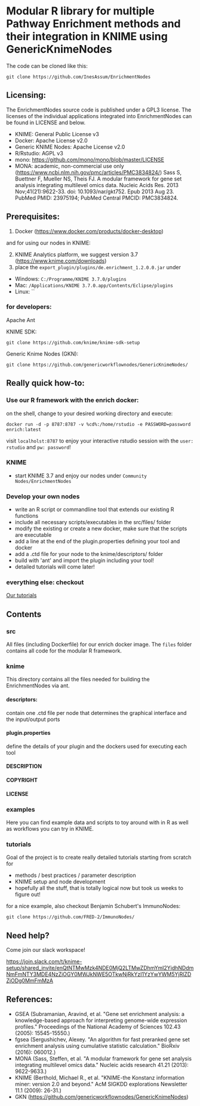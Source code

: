 Modular R library for multiple Pathway Enrichment methods and their integration in KNIME using GenericKnimeNodes
================================================================================================================

The code can be cloned like this:
```
git clone https://github.com/InesAssum/EnrichmentNodes
```

Licensing:
---------

The EnrichmentNodes source code is published under a GPL3 license. The licenses of the individual applications 
integrated into EnrichmentNodes can be found in LICENSE and below.

* KNIME: General Public License v3
* Docker: Apache License v2.0
* Generic KNIME Nodes: Apache License v2.0
* R/Rstudio: AGPL v3
* mono: https://github.com/mono/mono/blob/master/LICENSE
* MONA: academic, non-commercial use only (https://www.ncbi.nlm.nih.gov/pmc/articles/PMC3834824/)
Sass S, Buettner F, Mueller NS, Theis FJ. A modular framework for gene set analysis integrating multilevel omics data. Nucleic Acids Res. 2013 Nov;41(21):9622-33. doi: 10.1093/nar/gkt752. Epub 2013 Aug 23. PubMed PMID: 23975194; PubMed Central PMCID: PMC3834824.


Prerequisites:
-------------

1) Docker (https://www.docker.com/products/docker-desktop)

and for using our nodes in KNIME:

2) KNIME Analytics platform, we suggest version 3.7 (https://www.knime.com/downloads)
3) place the `export_plugin/plugins/de.enrichment_1.2.0.0.jar` under
  - Windows: `C:/Programme/KNIME 3.7.0/plugins`
  - Mac: `/⁨Applications/⁨KNIME 3.7.0.app⁩/Contents/Eclipse⁩/plugins⁩`
  - Linux: ``
  

### for developers:

Apache Ant

KNIME SDK:
```
git clone https://github.com/knime/knime-sdk-setup
```

Generic Knime Nodes (GKN):
```
git clone https://github.com/genericworkflownodes/GenericKnimeNodes/
```


Really quick how-to:
-------------------

### Use our R framework with the enrich docker:
on the shell, change to your desired working directory and execute:
```
docker run -d -p 8787:8787 -v %cd%:/home/rstudio -e PASSWORD=password enrich:latest
```
visit `localholst:8787` to enjoy your interactive rstudio session with the `user: rstudio` and `pw: password`!

### KNIME
* start KNIME 3.7 and enjoy our nodes under `Community Nodes/EnrichmentNodes`

### Develop your own nodes
* write an R script or commandline tool that extends our existing R functions
* include all necessary scripts/executables in the src/files/ folder
* modify the existing or create a new docker, make sure that the scripts are executable
* add a line at the end of the plugin.properties defining your tool and docker
* add a .ctd file for your node to the knime/descriptors/ folder
* build with 'ant' and import the plugin including your tool!
* detailed tutorials will come later!


### everything else: checkout
[Our tutorials](tutorials/)


Contents
--------

### src

All files (including Dockerfile) for our enrich docker image. The `files` folder contains all code for the modular R framework.


### knime

This directory contains all the files needed for building the EnrichmentNodes via ant.

#### descriptors:
contain one .ctd file per node that determines the graphical interface and the input/output ports

#### plugin.properties
define the details of your plugin and the dockers used for executing each tool

#### DESCRIPTION

#### COPYRIGHT

#### LICENSE


### examples

Here you can find example data and scripts to toy around with in R as well as workflows you can try in KNIME.


### tutorials

Goal of the project is to create really detailed tutorials starting from scratch for
* methods / best practices / parameter description
* KNIME setup and node development
* hopefully all the stuff, that is totally logical now but took us weeks to figure out!

for a nice example, also checkout Benjamin Schubert's ImmunoNodes:
```
git clone https://github.com/FRED-2/ImmunoNodes/
```

Need help?
----------

Come join our slack workspace!

https://join.slack.com/t/knime-setup/shared_invite/enQtNTMwMzk4NDE0MjQ2LTMwZDhmYmI2YjdhNDdmNmFmNTY3MDE4NzZiOGY0MWJkNWE5OTkwNjRkYzI1YzYwYWM5YjRlZDZjODg0MmFmMzA




References:
-----------

* GSEA (Subramanian, Aravind, et al. "Gene set enrichment analysis: a knowledge-based approach for interpreting genome-wide expression profiles." Proceedings of the National Academy of Sciences 102.43 (2005): 15545-15550.)
* fgsea (Sergushichev, Alexey. "An algorithm for fast preranked gene set enrichment analysis using cumulative statistic calculation." BioRxiv (2016): 060012.)
* MONA (Sass, Steffen, et al. "A modular framework for gene set analysis integrating multilevel omics data." Nucleic acids research 41.21 (2013): 9622-9633.)
* KNIME (Berthold, Michael R., et al. "KNIME-the Konstanz information miner: version 2.0 and beyond." AcM SIGKDD explorations Newsletter 11.1 (2009): 26-31.)
* GKN (https://github.com/genericworkflownodes/GenericKnimeNodes)


